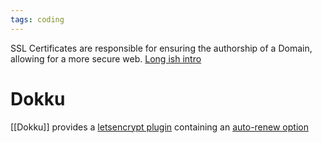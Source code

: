 ```yaml
---
tags: coding
---
```


SSL Certificates are responsible for ensuring the authorship of a Domain, allowing for a more secure web.
[Long ish intro](https://www.youtube.com/watch?v=qXLD2UHq2vk)

# Dokku

[[Dokku]] provides a [letsencrypt plugin](https://github.com/dokku/dokku-letsencrypt) containing an [auto-renew option](https://github.com/dokku/dokku-letsencrypt#automatic-certificate-renewal)
